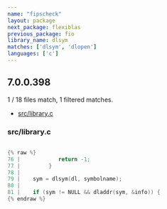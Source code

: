 ```yaml
---
name: "fipscheck"
layout: package
next_package: flexiblas
previous_package: fio
library_name: dlsym
matches: ['dlsym', 'dlopen']
languages: ['c']
---
```

## 7.0.0.398
1 / 18 files match, 1 filtered matches.

 - [src/library.c](#srclibraryc)

### src/library.c

```c

{% raw %}
76 | 	        return -1;
77 |         }       
78 | 
79 | 	sym = dlsym(dl, symbolname);
80 | 
81 | 	if (sym != NULL && dladdr(sym, &info)) {
{% endraw %}

```